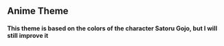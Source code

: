 ## Anime Theme

#### This theme is based on the colors of the character Satoru Gojo, but I will still improve it
